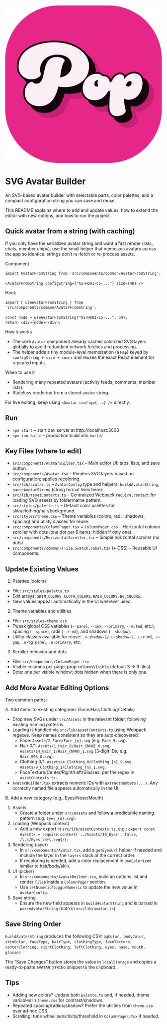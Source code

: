 ![alt text](public/logo512.png)
# SVG Avatar Builder
An SVG-based avatar builder with selectable parts, color palettes, and a compact configuration string you can save and reuse.

This README explains where to add and update values, how to extend the editor with new options, and how to run the project.

## Quick avatar from a string (with caching)

If you only have the serialized avatar string and want a fast render (lists, chats, member chips), use the small helper that memoizes avatars across the app so identical strings don’t re-fetch or re-process assets.

Component

```
import AvatarFromString from 'src/components/common/AvatarFromString';

<AvatarFromString configString={"A1-H001-C5-..."} size={48} />
```

Hook

```
import { useAvatarFromString } from 'src/components/common/AvatarFromString';

const node = useAvatarFromString("A1-H001-C5-...", 64);
return <div>{node}</div>;
```

How it works

- The core `Avatar` component already caches colorized SVG layers globally to avoid redundant network fetches and processing.
- The helper adds a tiny module-level memoization (a `Map`) keyed by `configString + size + cover` and reuses the exact React element for repeated inputs.

When to use it

- Rendering many repeated avatars (activity feeds, comments, member lists).
- Stateless rendering from a stored avatar string.

For live editing, keep using `<Avatar config={...} />` directly.

## Run
- `npm start` – start dev server at http://localhost:3000
- `npm run build` – production build into `build/`

## Key Files (where to edit)
- `src/components/AvatarBuilder.tsx` – Main editor UI: tabs, lists, and save button.
- `src/components/Avatar.tsx` – Renders SVG layers based on configuration; applies recoloring.
- `src/lib/avatar.ts` – `AvatarConfig` type and helpers: `buildAvatarString`, `parseAvatarString` (string format lives here).
- `src/lib/assetContexts.ts` – Centralized Webpack `require.context` for loading SVG assets by folder/name pattern.
- `src/styles/palette.ts` – Default color palettes for skin/clothing/hair/background.
- `src/styles/theme.css` – Theme variables (colors, radii, shadows, spacing) and utility classes for reuse.
- `src/components/ColumnPager.tsx` + `ColumnPager.css` – Horizontal column scroller with dots (one dot per 6 items; hidden if only one).
- `src/components/HorizontalScroller.tsx` – Simple horizontal scroller (no dots).
- `src/components/common/{Tile,Swatch,Tabs}.tsx` (+ CSS) – Reusable UI components.

## Update Existing Values

1) Palettes (colors)
- File: `src/styles/palette.ts`
- Edit arrays: `SKIN_COLORS`, `CLOTH_COLORS`, `HAIR_COLORS`, `BG_COLORS`.
- New values appear automatically in the UI wherever used.

2) Theme variables and utilities
- File: `src/styles/theme.css`
- Tweak global CSS variables (`--panel`, `--ink`, `--primary`, `--muted`, etc.), spacing (`--space`), radii (`--r-md`), and shadows (`--shadow`).
- Utility classes available for reuse: `.u-shadow-1/.u-shadow-2`, `.u-r-md`, `.u-gap`, `.u-bg-panel`, `.u-primary`, etc.

3) Scroller behavior and dots
- File: `src/components/ColumnPager.tsx`
- Visible columns per page: prop `columnsVisible` (default 3 → 6 tiles).
- Dots: one per visible window; dots hidden when there is only one.

## Add More Avatar Editing Options

Two common paths:

A. Add items to existing categories (Face/Hair/Clothing/Details)
- Drop new SVGs under `src/Assets` in the relevant folder, following existing naming patterns.
- Loading is handled via `src/lib/assetContexts.ts` using Webpack regexes. Keep names consistent so they are auto‑discovered:
  - Face: `Assets/2_Face/Face_{n}.svg` (e.g. `Face_9.svg`).
  - Hair 0/1: `Assets/1_Hair_0/Hair_{NNN}_0.svg`, `Assets/14_Hair_1/Hair_{NNN}_1.svg` (3‑digit IDs, e.g. `Hair_003_0.svg`).
  - Clothing 0/1: `Assets/4_Clothing_0/Clothing_{n}_0.svg`, `Assets/9_Clothing_1/Clothing_{n}_1.svg`.
  - FaceTexture/Center/Right/Left/Glasses: per the regex in `assetContexts.ts`.
- `AvatarBuilder.tsx` extracts numeric IDs with `extractNumbers(...)`. Any correctly named file appears automatically in the UI.

B. Add a new category (e.g., Eyes/Nose/Mouth)
1. Assets
   - Create a folder under `src/Assets` and follow a predictable naming pattern (e.g. `Eyes_{n}.svg`).
2. Loading (Webpack context)
   - Add a new export in `src/lib/assetContexts.ts`, e.g.:
     `export const eyesCtx = require.context('../Assets/10_Eyes', false, /\.\/Eyes_\d+\.svg$/);`
3. Rendering (layer)
   - In `src/components/Avatar.tsx`, add a `getEyesUrl` helper if needed and include the layer in the `layers` stack at the correct order.
   - If recoloring is needed, add a color replacement in `useColorized` similar to hair/body/skin.
4. UI (picker)
   - In `src/components/AvatarBuilder.tsx`, build an options list and render `Tile`s inside a `ColumnPager` section.
   - Use `setNumeric`/`toggleNumeric` to update the new value in `AvatarConfig`.
5. Save string
   - Ensure the new field appears in `buildAvatarString` and is parsed in `parseAvatarString` (both in `src/lib/avatar.ts`).

## Save String Order
`buildAvatarString` produces the following CSV:
`bgColor, bodyColor, skinColor, faceType, hairType, clothingType, faceTexture, centerClothing, rightClothing, leftClothing, eyes, nose, mouth, glasses`

The “Save Changes” button stores the value in `localStorage` and copies a ready‑to‑paste `AVATAR_STRING` snippet to the clipboard.

## Tips
- Adding new colors? Update both `palette.ts` and, if needed, theme variables in `theme.css` for contrast/shadows.
- Repeated spacing/radius/shadow? Prefer the utilities from `theme.css` over ad‑hoc CSS.
- Scrolling: tune wheel sensitivity/threshold in `ColumnPager.tsx` if needed.
